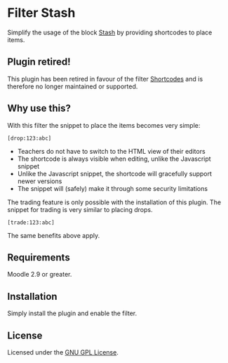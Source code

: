Filter Stash
============

Simplify the usage of the block [Stash](https://moodle.org/plugins/block_stash) by providing shortcodes to place items.

Plugin retired!
---------------

This plugin has been retired in favour of the filter [Shortcodes](https://github.com/branchup/moodle-filter_shortcodes) and is therefore no longer maintained or supported.

Why use this?
---------------

With this filter the snippet to place the items becomes very simple:

    [drop:123:abc]

* Teachers do not have to switch to the HTML view of their editors
* The shortcode is always visible when editing, unlike the Javascript snippet
* Unlike the Javascript snippet, the shortcode will gracefully support newer versions
* The snippet will (safely) make it through some security limitations

The trading feature is only possible with the installation of this plugin. The snippet for trading is very similar to 
placing drops.

    [trade:123:abc]

The same benefits above apply.

Requirements
------------

Moodle 2.9 or greater.

Installation
------------

Simply install the plugin and enable the filter.

License
-------

Licensed under the [GNU GPL License](http://www.gnu.org/copyleft/gpl.html).
